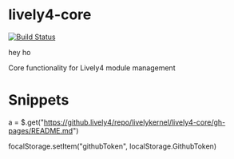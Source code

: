 # lively4-core

[![Build Status](https://travis-ci.org/onsetsu/lively4-core.svg?branch=master)](https://travis-ci.org/onsetsu/lively4-core)

hey ho

Core functionality for Lively4 module management


# Snippets

a = $.get("https://github.lively4/repo/livelykernel/lively4-core/gh-pages/README.md")


focalStorage.setItem("githubToken", localStorage.GithubToken)
